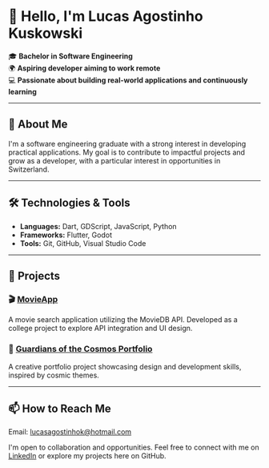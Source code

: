 # 👋 Hello, I'm Lucas Agostinho Kuskowski

🎓 **Bachelor in Software Engineering**  
🌍 **Aspiring developer aiming to work remote**  
💻 **Passionate about building real-world applications and continuously learning**

---

## 🚀 About Me

I'm a software engineering graduate with a strong interest in developing practical applications. My goal is to contribute to impactful projects and grow as a developer, with a particular interest in opportunities in Switzerland.

---

## 🛠️ Technologies & Tools

- **Languages:** Dart, GDScript, JavaScript, Python
- **Frameworks:** Flutter, Godot
- **Tools:** Git, GitHub, Visual Studio Code

---

## 📂 Projects

### 🎬 [MovieApp](https://github.com/lucasagostinhok/Projeto_Faculdade_MovieApp)
A movie search application utilizing the MovieDB API. Developed as a college project to explore API integration and UI design.

### 🌌 [Guardians of the Cosmos Portfolio](https://github.com/lucasagostinhok/Portifolio-Guardioes-do-Cosmos)
A creative portfolio project showcasing design and development skills, inspired by cosmic themes.

---

## 📫 How to Reach Me

Email: lucasagostinhok@hotmail.com

I'm open to collaboration and opportunities. Feel free to connect with me on [LinkedIn](https://www.linkedin.com/in/lucas-agostinho-kuskowski-60a3a7364/) or explore my projects here on GitHub.

